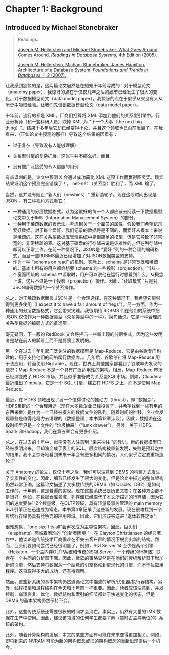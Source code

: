 # Chapter 1: Background

## Introduced by Michael Stonebraker

> Readings:
>
> [Joseph M. Hellerstein and Michael Stonebraker. What Goes Around Comes Around. *Readings in Database Systems*, 4th Edition (2005).](https://scholar.google.com/scholar?cluster=7366182905777149494)
>
> [Joseph M. Hellerstein, Michael Stonebraker, James Hamilton. Architecture of a Database System. *Foundations and Trends in Databases*, 1, 2 (2007).](https://scholar.google.com/scholar?cluster=11466590537214723805)

让我感到震惊的是，这两篇论文居然是在短短十年前写成的！对于模型论文（anatomy paper），我惊讶的点在于仅仅几年之后的细节已经发生了很大的变化。对于数据模型论文（data model paper），我惊讶的点在于似乎从来没有人从历史中吸取经验。让我们先谈谈数据模型论文（data model paper）。

十年前，流行的都是 XML。厂商们打算将 XML 添加到他们的关系型引擎中。行业分析师（和一些科研人员）吹捧 XML 为 "下一个大事（the next big thing）"。结果十多年后它却已经变得小众，并且这个领域也已向前发展了。在我看来，（正如论文中预测的那样）导致这个结果的因素有：

- 过于复杂（导致没有人能够理解）

- 关系型引擎的复杂扩展，这似乎并不那么好，而且

- 没有被广泛接受的令人信服的用例

有点讽刺的是，论文中预测 X 会通过成功简化 XML 这项工作而赢得图灵奖。现实结果证明这个预测完全错误了！。 net-net （关系型）胜利了，而 XML 输了。

当然，这并没有阻止 "新人们（newbies）" 重新造轮子。现在这段时间出现是 JSON ，有三种视角方式看它：

- 一种通用的分层数据格式。认为这很好的每一个人都应该去阅读一下数据模型论文中关于IMS（Information Management System）的部分。
- 一种用于稀疏数据的表示法。考虑到关于一个雇员的属性，假设我们希望记录爱好数据。对于每个爱好，我们记录的数据将是不同的，而爱好从根本上来说是稀疏的。这在关系型数据库管理系统中是很简单的模型，但是它导致了非常宽的、非常稀疏的表。这对基于磁盘的行存储来说是灾难性的，但在列存储中却可以正常工作。在前一种情况下，JSON是 "爱好 "列的一种合理的编码格式，而且一些RDBMS最近已经增加了对JSON数据类型的支持。
- 作为一种 “schema on read” 的机制。实际上，schema 是非常宽泛和稀疏的，基本上所有的用户都会想要 schema 的一些投影（projection）。当从一个宽而稀疏的 schema 中读取时，用户可以说他在运行时想看到什么。从概念上讲，这只不过是一个投影（projection）操作。因此，"读取模式 "只是对JSON编码数据的一个关系操作。

总之，对于稀疏数据而言 JSON 是一个合理选择。在这种情况下，我希望它能够得到更多使用（I expect it to have a fair amount of “legs”）。另一方面，作为一种通用的分层数据格式，它会带来灾难。我很期待 RDBMS 们在他们的系统中把 JSON 仅仅作为一种数据类型（众多类型中的一种）。换句话说，它是一种合理的关系型数据的编码方式的备选项。

毫无疑问，下一版的 RedBook 又会将抨击一些新出现的分层格式，因为这些发明者是站在前人的脚趾上而不是肩膀上发明的。

另一个在过去十年引起广泛关注的数据模型是 Map-Reduce，它是由谷歌专门构建的，用于支持他们的网络爬行数据库。。几年后，谷歌停止将 Map-Reduce 用于该应用，转而使用 BigTable 。现在，世界上其他国家都看到了谷歌早先发现的情况；Map-Reduce 不是一个具有广泛适用性的架构。相反，Map-Reduce 市场已经演变成了 HDFS 市场，并且似乎准备成为关系型SQL市场。例如，Cloudera 最近推出了Impala，它是一个 SQL 引擎，建立在 HDFS 之上，而不是使用 Map-Reduce。

最近，在 HDFS 领域出现了另一个值得讨论的推动力（thrust），即 "数据湖"。HDFS集群的一个合理用途（现在大多数企业已经投资了，并希望找到一些有用的东西来做）是作为一个已经被摄入的数据文件的队列。随着时间的推移，企业会发现哪些是值得花精力去清理的（数据整理；本书第12章涉及）。因此，数据湖在这段时间里只是一个文件的 "垃圾抽屉"（“junk drawer”）。另外，关于 HDFS、Spark 和Hadoop，我们在第五章会有更多介绍。

总之，在过去的十年中，似乎没有人注意到 "来来往往 "的教训。新的数据模型已经被发明出来，但却演变成了表上的SQL。层次结构被重新发明，失败是预料之中的结果。我不会惊讶地看到未来十年会有更多相同的情况。人们似乎注定要重新造轮子!

关于 Anatomy 的论文，仅仅十年之后，我们可以注意到 DBMS 的构建方式发生了实质性的变化。因此，细节已经发生了很大的变化，但是论文中描述的整体架构仍然非常正确。这篇论文描述了大多数传统的DBMS（如 Oracle、DB2）是如何工作的，十年前，这是普遍的实现。现在这些系统已是历史文物；在各种方面都不是很好。例如，在数据仓库领域，列存储已经取代了本文所描述的行存储，因为它们的速度要快1-2个数量级。在OLTP领域，具有轻量级事务管理的 main memory SQL引擎正在迅速成为常态。本书第4章记录了这些新的发展。现在很难找到一个传统行存储仍具有竞争力的应用领域。因此，它们应该被送进 "退休软件之家"。

很难想象，"one size fits all"会再次成为主导性架构。因此，巨头们（elephants）面临着困难的 "创新者困境 "。在 Clayton Christiansen 的经典著作中，他谈论道传统技术厂商很难在不失去客户群的情况下蜕变出新的结构。然而，巨头们要如何尝试已经很明显了。例如，SQLServer 14 至少是两个引擎（Hekaton--一个主内存OLTP系统和传统的SQLServer--一个传统的行存储）联合在一个共同的分析器下面。因此，微软的策略显然是在他们的传统解析器下增加新的引擎，然后支持将数据从一个疲惫的引擎移动到更现代的引擎，而不干扰应用程序。这将取得多大的成功，还有待观察。

然而，这些新系统的基本架构仍然遵循论文中描述的解析/优化器/执行器结构。另外，线程模型和进程结构在今天和十年前一样重要。因此，读者应该注意到，并发控制、崩溃恢复、优化、数据结构和索引的细节都处于快速变化的状态，但是 DBMS 的基本架构仍然保持不变。

此外，这些传统系统还需要很长的时间才会消亡。事实上，仍然有大量的 IMS 数据在生产中使用。因此，建议该领域的任何学生都要了解（暂时占主导地位的）系统的架构。

此外，随着计算架构的发展，本文的某些方面有可能在未来变得更加相关。例如，即将到来的 NVRAM 可能为新的架构概念或旧的架构概念的重新出现提供一个机会。
